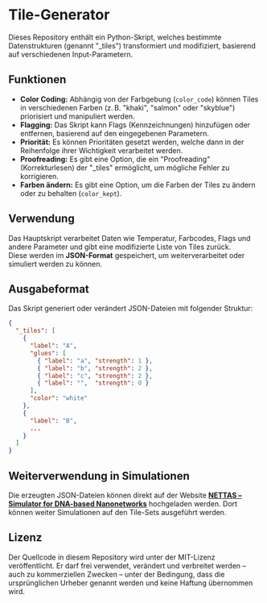 # Tile-Generator

Dieses Repository enthält ein Python-Skript, welches bestimmte Datenstrukturen (genannt "_tiles") transformiert und modifiziert, basierend auf verschiedenen Input-Parametern.


## Funktionen

- **Color Coding:** Abhängig von der Farbgebung (`color_code`) können Tiles in verschiedenen Farben (z. B. "khaki", "salmon" oder "skyblue") priorisiert und manipuliert werden.
- **Flagging:** Das Skript kann Flags (Kennzeichnungen) hinzufügen oder entfernen, basierend auf den eingegebenen Parametern.
- **Priorität:** Es können Prioritäten gesetzt werden, welche dann in der Reihenfolge ihrer Wichtigkeit verarbeitet werden.
- **Proofreading:** Es gibt eine Option, die ein "Proofreading" (Korrekturlesen) der "_tiles" ermöglicht, um mögliche Fehler zu korrigieren.
- **Farben ändern:** Es gibt eine Option, um die Farben der Tiles zu ändern oder zu behalten (`color_kept`).

## Verwendung

Das Hauptskript verarbeitet Daten wie Temperatur, Farbcodes, Flags und andere Parameter und gibt eine modifizierte Liste von Tiles zurück.  
Diese werden im **JSON-Format** gespeichert, um weiterverarbeitet oder simuliert werden zu können.

## Ausgabeformat

Das Skript generiert oder verändert JSON-Dateien mit folgender Struktur:

```json
{
  "_tiles": [
    {
      "label": "A",
      "glues": [
        { "label": "a", "strength": 1 },
        { "label": "b", "strength": 2 },
        { "label": "c", "strength": 2 },
        { "label": "",  "strength": 0 }
      ],
      "color": "white"
    },
    {
      "label": "B",
      ...
    }
  ]
}
```

## Weiterverwendung in Simulationen

Die erzeugten JSON-Dateien können direkt auf der Website **[NETTAS – Simulator for DNA-based Nanonetworks](https://nettas.itm.uni-luebeck.de/)** hochgeladen werden. Dort können weiter Simulationen auf den Tile-Sets ausgeführt werden.

## Lizenz
Der Quellcode in diesem Repository wird unter der MIT-Lizenz veröffentlicht.
Er darf frei verwendet, verändert und verbreitet werden – auch zu kommerziellen Zwecken – unter der Bedingung, dass die ursprünglichen Urheber genannt werden und keine Haftung übernommen wird.